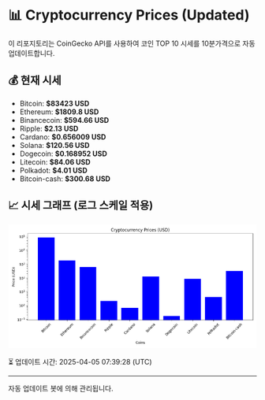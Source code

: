 
# 📊 Cryptocurrency Prices (Updated)

이 리포지토리는 CoinGecko API를 사용하여 코인 TOP 10 시세를 10분가격으로 자동 업데이트합니다.

## 💰 현재 시세
- Bitcoin: **$83423 USD**
- Ethereum: **$1809.8 USD**
- Binancecoin: **$594.66 USD**
- Ripple: **$2.13 USD**
- Cardano: **$0.656009 USD**
- Solana: **$120.56 USD**
- Dogecoin: **$0.168952 USD**
- Litecoin: **$84.06 USD**
- Polkadot: **$4.01 USD**
- Bitcoin-cash: **$300.68 USD**

## 📈 시세 그래프 (로그 스케일 적용)
![Crypto Prices](crypto_prices.png)

⏳ 업데이트 시간: 2025-04-05 07:39:28 (UTC)

---
자동 업데이트 봇에 의해 관리됩니다.

